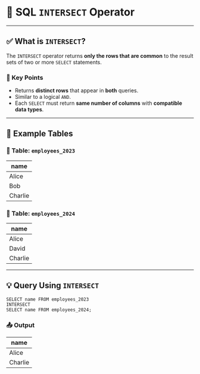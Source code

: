 # 🔗 SQL `INTERSECT` Operator

---
## ✅ What is `INTERSECT`?

The `INTERSECT` operator returns **only the rows that are common** to the result sets of two or more `SELECT` statements.


### 🧠 Key Points

- Returns **distinct rows** that appear in **both** queries.
- Similar to a logical `AND`.
- Each `SELECT` must return **same number of columns** with **compatible data types**.

---

## 🧪 Example Tables

### 🧾 Table: `employees_2023`

| name    |
|---------|
| Alice   |
| Bob     |
| Charlie |

### 🧾 Table: `employees_2024`

| name    |
|---------|
| Alice   |
| David   |
| Charlie |

---

## 💡 Query Using `INTERSECT`

```roomsql
SELECT name FROM employees_2023
INTERSECT
SELECT name FROM employees_2024;
```
### 📤 Output
| name    |
| ------- |
| Alice   |
| Charlie |
